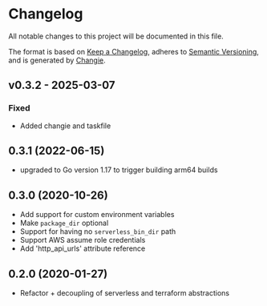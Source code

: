 # Changelog
All notable changes to this project will be documented in this file.

The format is based on [Keep a Changelog](https://keepachangelog.com/en/1.0.0/),
adheres to [Semantic Versioning](https://semver.org/spec/v2.0.0.html),
and is generated by [Changie](https://github.com/miniscruff/changie).


## v0.3.2 - 2025-03-07
### Fixed
* Added changie and taskfile

## 0.3.1 (2022-06-15)
- upgraded to Go version 1.17 to trigger building arm64 builds

## 0.3.0 (2020-10-26)
- Add support for custom environment variables
- Make `package_dir` optional
- Support for having no `serverless_bin_dir` path
- Support AWS assume role credentials
- Add 'http_api_urls' attribute reference

## 0.2.0 (2020-01-27)
- Refactor + decoupling of serverless and terraform abstractions

